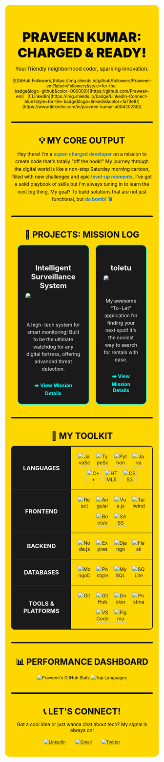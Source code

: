 <div style="background-color: #FFD700; padding: 20px; font-family: 'Inter', sans-serif; color: #000000; border-radius: 15px;">

  <!-- Header Section -->
  <div align="center" style="margin-bottom: 40px;">
    <h1 style="color: #000000; font-size: 3em; margin-bottom: 10px; font-weight: 900;">PRAVEEN KUMAR: CHARGED & READY!</h1>
    <p style="font-size: 1.2em; margin-bottom: 20px;">Your friendly neighborhood coder, sparking innovation.</p>
[![GitHub Followers](https://img.shields.io/github/followers/Praween-em?label=Followers&style=for-the-badge&logo=github&color=000000)](https://github.com/Praween-em)
&nbsp;
[![LinkedIn](https://img.shields.io/badge/LinkedIn-Connect-blue?style=for-the-badge&logo=linkedin&color=1a73e8)](https://www.linkedin.com/in/praveen-kumar-a00420280/)
  </div>

  <div style="width: 100%; height: 5px; background-color: #1A1A1A; margin: 40px 0; border-radius: 2px;"></div>

  <!-- About Me Section -->
  <div style="margin-bottom: 40px;">
    <h2 style="color: #000000; font-size: 2em; margin-bottom: 15px; text-align: center;">💡 MY CORE OUTPUT</h2>
    <p style="line-height: 1.6; text-align: center; max-width: 800px; margin: 0 auto; font-size: 1.1em;">
      Hey there! I'm a <strong style="color: #1a73e8;">super-charged developer</strong> on a mission to create code that's totally "off the hook!" My journey through the digital world is like a non-stop Saturday morning cartoon, filled with new challenges and epic <strong style="color: #1a73e8;">level-up moments</strong>. I've got a solid playbook of skills but I'm always tuning in to learn the next big thing. My goal? To build solutions that are not just functional, but <strong style="color: #1a73e8;">da bomb! 💣</strong>
    </p>
  </div>

  <div style="width: 100%; height: 5px; background-color: #1A1A1A; margin: 40px 0; border-radius: 2px;"></div>

  <!-- Projects Section -->
  <div style="margin-bottom: 40px;">
    <h2 style="color: #000000; font-size: 2em; margin-bottom: 15px; text-align: center;">🚀 PROJECTS: MISSION LOG</h2>
    <table width="100%" style="border-collapse: separate; border-spacing: 20px 0;">
      <tr align="center">
        <td style="background-color: #1A1A1A; padding: 25px; border-radius: 15px; border: 2px solid #00FFFF; vertical-align: top;">
          <h3 style="color: #FFFFFF; font-size: 1.5em; margin-bottom: 10px;"><strong>Intelligent Surveillance System</strong></h3>
          <!-- Placeholder image for project demo - Consider replacing with actual GIF/screenshot -->
          <img src="https://placehold.co/300x150/000000/FFFFFF?text=Project+Demo" alt="Intelligent Surveillance System Demo" style="border-radius: 8px; margin-bottom: 15px; max-width: 100%; height: auto;">
          <p style="color: #F0F0F0; line-height: 1.5; font-size: 1em;">A high-tech system for smart monitoring! Built to be the ultimate watchdog for any digital fortress, offering advanced threat detection.</p>
          <a href="https://github.com/Praween-em/Intelligent-Surveillance-System" style="color: #00FFFF; text-decoration: none; font-weight: bold; display: inline-block; margin-top: 15px;">
            <b>➡️ View Mission Details</b>
          </a>
        </td>
        <td style="background-color: #1A1A1A; padding: 25px; border-radius: 15px; border: 2px solid #00FFFF; vertical-align: top;">
          <h3 style="color: #FFFFFF; font-size: 1.5em; margin-bottom: 10px;"><strong>toletu</strong></h3>
          <!-- Placeholder image for project demo - Consider replacing with actual GIF/screenshot -->
          <img src="https://placehold.co/300x150/000000/FFFFFF?text=Project+Demo" alt="Toletu App Demo" style="border-radius: 8px; margin-bottom: 15px; max-width: 100%; height: auto;">
          <p style="color: #F0F0F0; line-height: 1.5; font-size: 1em;">My awesome "To-Let" application for finding your next spot! It's the coolest way to search for rentals with ease.</p>
          <a href="https://github.com/Praween-em/toletu" style="color: #00FFFF; text-decoration: none; font-weight: bold; display: inline-block; margin-top: 15px;">
            <b>➡️ View Mission Details</b>
          </a>
        </td>
      </tr>
    </table>
  </div>

  <div style="width: 100%; height: 5px; background-color: #1A1A1A; margin: 40px 0; border-radius: 2px;"></div>

  <!-- Skills Section -->
  <div style="margin-bottom: 40px;">
    <h2 style="color: #000000; font-size: 2em; margin-bottom: 15px; text-align: center;">🧰 MY TOOLKIT</h2>
    <table width="100%" style="border-collapse: collapse; max-width: 900px; margin: 0 auto; border: 2px solid #1A1A1A; border-radius: 10px; overflow: hidden;">
      <tr>
        <td align="center" style="background-color: #1A1A1A; color: #FFFFFF; padding: 15px; font-weight: bold; font-size: 1.2em; border-bottom: 1px solid #333;"><strong>LANGUAGES</strong></td>
        <td style="padding: 15px; text-align: center; border-bottom: 1px solid #333;">
          <img src="https://cdn.jsdelivr.net/gh/devicons/devicon@latest/icons/javascript/javascript-original.svg" title="JavaScript" alt="JavaScript" width="45" style="margin: 5px;"/>
          <img src="https://cdn.jsdelivr.net/gh/devicons/devicon@latest/icons/typescript/typescript-original.svg" title="TypeScript" alt="TypeScript" width="45" style="margin: 5px;"/>
          <img src="https://cdn.jsdelivr.net/gh/devicons/devicon@latest/icons/python/python-original.svg" title="Python" alt="Python" width="45" style="margin: 5px;"/>
          <img src="https://cdn.jsdelivr.net/gh/devicons/devicon@latest/icons/java/java-original.svg" title="Java" alt="Java" width="45" style="margin: 5px;"/>
          <img src="https://cdn.jsdelivr.net/gh/devicons/devicon@latest/icons/cplusplus/cplusplus-original.svg" title="C++" alt="C++" width="45" style="margin: 5px;"/>
          <img src="https://cdn.jsdelivr.net/gh/devicons/devicon@latest/icons/html5/html5-original.svg" title="HTML5" alt="HTML5" width="45" style="margin: 5px;"/>
          <img src="https://cdn.jsdelivr.net/gh/devicons/devicon@latest/icons/css3/css3-original.svg" title="CSS3" alt="CSS3" width="45" style="margin: 5px;"/>
        </td>
      </tr>
      <tr>
        <td align="center" style="background-color: #1A1A1A; color: #FFFFFF; padding: 15px; font-weight: bold; font-size: 1.2em; border-bottom: 1px solid #333;"><strong>FRONTEND</strong></td>
        <td style="padding: 15px; text-align: center; border-bottom: 1px solid #333;">
          <img src="https://cdn.jsdelivr.net/gh/devicons/devicon@latest/icons/react/react-original.svg" title="React" alt="React" width="45" style="margin: 5px;"/>
          <img src="https://cdn.jsdelivr.net/gh/devicons/devicon@latest/icons/angular/angular-original.svg" title="Angular" alt="Angular" width="45" style="margin: 5px;"/>
          <img src="https://cdn.jsdelivr.net/gh/devicons/devicon@latest/icons/vuejs/vuejs-original.svg" title="Vue.js" alt="Vue.js" width="45" style="margin: 5px;"/>
          <img src="https://cdn.jsdelivr.net/gh/devicons/devicon@latest/icons/tailwindcss/tailwindcss-original.svg" title="Tailwind CSS" alt="Tailwind CSS" width="45" style="margin: 5px;"/>
          <img src="https://cdn.jsdelivr.net/gh/devicons/devicon@latest/icons/bootstrap/bootstrap-original.svg" title="Bootstrap" alt="Bootstrap" width="45" style="margin: 5px;"/>
          <img src="https://cdn.jsdelivr.net/gh/devicons/devicon@latest/icons/sass/sass-original.svg" title="SASS" alt="SASS" width="45" style="margin: 5px;"/>
        </td>
      </tr>
      <tr>
        <td align="center" style="background-color: #1A1A1A; color: #FFFFFF; padding: 15px; font-weight: bold; font-size: 1.2em; border-bottom: 1px solid #333;"><strong>BACKEND</strong></td>
        <td style="padding: 15px; text-align: center; border-bottom: 1px solid #333;">
          <img src="https://cdn.jsdelivr.net/gh/devicons/devicon@latest/icons/nodejs/nodejs-original-wordmark.svg" title="Node.js" alt="Node.js" width="45" style="margin: 5px;"/>
          <img src="https://cdn.jsdelivr.net/gh/devicons/devicon@latest/icons/express/express-original.svg" title="Express" alt="Express" width="45" style="margin: 5px;"/>
          <img src="https://cdn.jsdelivr.net/gh/devicons/devicon@latest/icons/django/django-plain.svg" title="Django" alt="Django" width="45" style="margin: 5px;"/>
          <img src="https://cdn.jsdelivr.net/gh/devicons/devicon@latest/icons/flask/flask-original.svg" title="Flask" alt="Flask" width="45" style="margin: 5px;"/>
        </td>
      </tr>
      <tr>
        <td align="center" style="background-color: #1A1A1A; color: #FFFFFF; padding: 15px; font-weight: bold; font-size: 1.2em; border-bottom: 1px solid #333;"><strong>DATABASES</strong></td>
        <td style="padding: 15px; text-align: center; border-bottom: 1px solid #333;">
          <img src="https://cdn.jsdelivr.net/gh/devicons/devicon@latest/icons/mongodb/mongodb-original.svg" title="MongoDB" alt="MongoDB" width="45" style="margin: 5px;"/>
          <img src="https://cdn.jsdelivr.net/gh/devicons/devicon@latest/icons/postgresql/postgresql-original.svg" title="PostgreSQL" alt="PostgreSQL" width="45" style="margin: 5px;"/>
          <img src="https://cdn.jsdelivr.net/gh/devicons/devicon@latest/icons/mysql/mysql-original.svg" title="MySQL" alt="MySQL" width="45" style="margin: 5px;"/>
          <img src="https://cdn.jsdelivr.net/gh/devicons/devicon@latest/icons/sqlite/sqlite-original.svg" title="SQLite" alt="SQLite" width="45" style="margin: 5px;"/>
        </td>
      </tr>
        <tr>
        <td align="center" style="background-color: #1A1A1A; color: #FFFFFF; padding: 15px; font-weight: bold; font-size: 1.2em;"><strong>TOOLS & PLATFORMS</strong></td>
        <td style="padding: 15px; text-align: center;">
          <img src="https://cdn.jsdelivr.net/gh/devicons/devicon@latest/icons/git/git-original.svg" title="Git" alt="Git" width="45" style="margin: 5px;"/>
          <img src="https://cdn.jsdelivr.net/gh/devicons/devicon@latest/icons/github/github-original.svg" title="GitHub" alt="GitHub" width="45" style="margin: 5px;"/>
          <img src="https://cdn.jsdelivr.net/gh/devicons/devicon@latest/icons/docker/docker-original.svg" title="Docker" alt="Docker" width="45" style="margin: 5px;"/>
          <img src="https://cdn.jsdelivr.net/gh/devicons/devicon@latest/icons/postman/postman-original.svg" title="Postman" alt="Postman" width="45" style="margin: 5px;"/>
          <img src="https://cdn.jsdelivr.net/gh/devicons/devicon@latest/icons/vscode/vscode-original.svg" title="VS Code" alt="VS Code" width="45" style="margin: 5px;"/>
          <img src="https://cdn.jsdelivr.net/gh/devicons/devicon@latest/icons/figma/figma-original.svg" title="Figma" alt="Figma" width="45" style="margin: 5px;"/>
        </td>
      </tr>
    </table>
  </div>

  <div style="width: 100%; height: 5px; background-color: #1A1A1A; margin: 40px 0; border-radius: 2px;"></div>

  <!-- GitHub Stats Section -->
  <div style="margin-bottom: 40px;">
    <h2 style="color: #000000; font-size: 2em; margin-bottom: 15px; text-align: center;">📊 PERFORMANCE DASHBOARD</h2>
    <p align="center">
      <img src="https://github-readme-stats.vercel.app/api?username=Praween-em&show_icons=true&theme=tokyonight&border_radius=20" alt="Praween's GitHub Stats" />
      <img src="https://github-readme-stats.vercel.app/api/top-langs/?username=Praween-em&layout=compact&theme=tokyonight&border_radius=20" alt="Top Languages" />
    </p>
  </div>

  <div style="width: 100%; height: 5px; background-color: #1A1A1A; margin: 40px 0; border-radius: 2px;"></div>

  <!-- Connect Section -->
  <div style="margin-bottom: 20px;">
    <h2 style="color: #000000; font-size: 2em; margin-bottom: 15px; text-align: center;">📞 LET'S CONNECT!</h2>
    <p style="text-align: center; font-size: 1.1em;">Got a cool idea or just wanna chat about tech? My signal is always on!</p>
    <p align="center" style="margin-top: 20px;">
      <a href="https://www.linkedin.com/in/praveen-kumar-a00420280/" target="_blank"><img src="https://img.icons8.com/color/48/000000/linkedin-circled--v1.png" alt="LinkedIn" style="margin: 0 10px;"/></a>
      &nbsp;
      <a href="mailto:YOUR_EMAIL_HERE@example.com"><img src="https://img.icons8.com/color/48/000000/new-post.png" alt="Gmail" style="margin: 0 10px;"/></a>
      &nbsp;
      <!-- Replace with your actual Twitter handle or remove if not applicable -->
      <a href="https://twitter.com/YOUR_TWITTER_HANDLE" target="_blank"><img src="https://img.icons8.com/color/48/000000/twitter-circled--v1.png" alt="Twitter" style="margin: 0 10px;"/></a>
    </p>
  </div>

</div>
